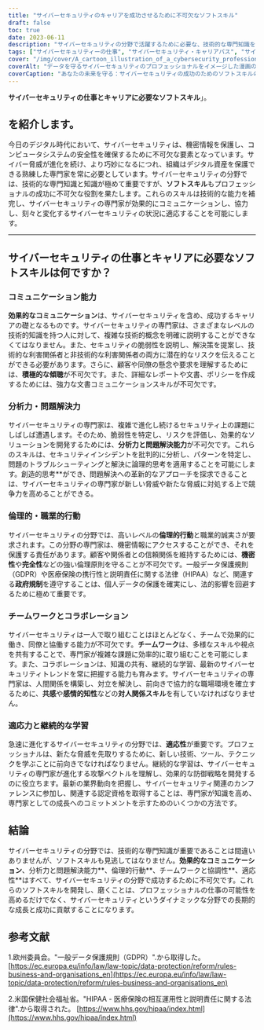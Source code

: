 ```yaml
---
title: "サイバーセキュリティのキャリアを成功させるために不可欠なソフトスキル"
draft: false
toc: true
date: 2023-06-11
description: "サイバーセキュリティの分野で活躍するために必要な、技術的な専門知識を補い、プロとして成功するための重要なソフトスキルを発見してください。"
tags: ["サイバーセキュリティーの仕事", "サイバーセキュリティ・キャリアパス", "サイバーセキュリティのソフトスキル", "サイバーセキュリティにおけるコミュニケーションスキル", "サイバーセキュリティーにおける問題解決", "サイバーセキュリティにおける倫理的行動", "サイバーセキュリティのチームワーク", "サイバーセキュリティにおける適応性", "サイバーセキュリティの継続的な学習", "サイバーセキュリティ業界動向", "サイバーセキュリティ認定資格", "サイバーセキュリティプロフェッショナル", "サイバーセキュリティのためのジョブスキル", "サイバーセキュリティジョブマーケット", "サイバーセキュリティのプロフェッショナルな成長", "サイバーセキュリティベストプラクティス", "サイバーセキュリティリスクアセスメント", "サイバーセキュリティ脅威分析", "サイバーセキュリティインシデントレスポンス", "サイバーセキュリティ政策立案", "サイバーセキュリティ意識", "サイバーセキュリティコンプライアンス", "サイバーセキュリティ規制", "サイバーセキュリティ データ保護", "サイバーセキュリティプロフェッショナル開発", "サイバーセキュリティ・ネットワーキング", "サイバーセキュリティカンファレンス", "サイバーセキュリティーの求人情報", "サイバーセキュリティのキャリアアップ", "サイバーセキュリティ業界の需要"]
cover: "/img/cover/A_cartoon_illustration_of_a_cybersecurity_professional_prot.png"
coverAlt: "データを守るサイバーセキュリティのプロフェッショナルをイメージした漫画のイラストです。"
coverCaption: "あなたの未来を守る：サイバーセキュリティの成功のためのソフトスキルの習得"
---
```


**サイバーセキュリティの仕事とキャリアに必要なソフトスキル**」。

## を紹介します。

今日のデジタル時代において、サイバーセキュリティは、機密情報を保護し、コンピュータシステムの安全性を確保するために不可欠な要素となっています。サイバー脅威が進化を続け、より巧妙になるにつれ、組織はデジタル資産を保護できる熟練した専門家を常に必要としています。サイバーセキュリティの分野では、技術的な専門知識と知識が極めて重要ですが、**ソフトスキル**もプロフェッショナルの成功に不可欠な役割を果たします。これらのスキルは技術的な能力を補完し、サイバーセキュリティの専門家が効果的にコミュニケーションし、協力し、刻々と変化するサイバーセキュリティの状況に適応することを可能にします。

______

## サイバーセキュリティの仕事とキャリアに必要なソフトスキルは何ですか？

### コミュニケーション能力

**効果的なコミュニケーション**は、サイバーセキュリティを含め、成功するキャリアの礎となるものです。サイバーセキュリティの専門家は、さまざまなレベルの技術的知識を持つ人に対して、複雑な技術的概念を明確に説明することができなくてはなりません。また、セキュリティの脆弱性を説明し、解決策を提案し、技術的な利害関係者と非技術的な利害関係者の両方に潜在的なリスクを伝えることができる必要があります。さらに、顧客や同僚の懸念や要求を理解するためには、**積極的な傾聴**が不可欠です。また、詳細なレポートや文書、ポリシーを作成するためには、強力な文書コミュニケーションスキルが不可欠です。

### 分析力・問題解決力

サイバーセキュリティの専門家は、複雑で進化し続けるセキュリティ上の課題にしばしば遭遇します。そのため、脆弱性を特定し、リスクを評価し、効果的なソリューションを開発するためには、**分析力と問題解決能力**が不可欠です。これらのスキルは、セキュリティインシデントを批判的に分析し、パターンを特定し、問題のトラブルシューティングと解決に論理的思考を適用することを可能にします。創造的思考**ができ、問題解決への革新的なアプローチを探求できることは、サイバーセキュリティの専門家が新しい脅威や新たな脅威に対処する上で競争力を高めることができる。

### 倫理的・職業的行動

サイバーセキュリティの分野では、高いレベルの**倫理的行動**と職業的誠実さが要求されます。この分野の専門家は、機密情報にアクセスすることができ、それを保護する責任があります。顧客や関係者との信頼関係を維持するためには、**機密性**や**完全性**などの強い倫理原則を守ることが不可欠です。一般データ保護規則（GDPR）や医療保険の携行性と説明責任に関する法律（HIPAA）など、関連する**政府規制**を遵守することは、個人データの保護を確実にし、法的影響を回避するために極めて重要です。

### チームワークとコラボレーション

サイバーセキュリティは一人で取り組むことはほとんどなく、チームで効果的に働き、同僚と協働する能力が不可欠です。**チームワーク**は、多様なスキルや視点を共有することで、専門家が複雑な課題に効率的に取り組むことを可能にします。また、コラボレーションは、知識の共有、継続的な学習、最新のサイバーセキュリティトレンドを常に把握する能力も育みます。サイバーセキュリティの専門家は、人間関係を構築し、対立を解決し、前向きで協力的な職場環境を確立するために、**共感**や**感情的知性**などの**対人関係スキル**を有していなければなりません。

### 適応力と継続的な学習

急速に進化するサイバーセキュリティの分野では、**適応性**が重要です。プロフェッショナルは、新たな脅威を先取りするために、新しい技術、ツール、テクニックを学ぶことに前向きでなければなりません。継続的な学習は、サイバーセキュリティの専門家が進化する攻撃ベクトルを理解し、効果的な防御戦略を開発するのに役立ちます。最新の業界動向を把握し、サイバーセキュリティ関連のカンファレンスに参加し、関連する認定資格を取得することは、専門家が知識を高め、専門家としての成長へのコミットメントを示すためのいくつかの方法です。

## 結論

サイバーセキュリティの分野では、技術的な専門知識が重要であることは間違いありませんが、ソフトスキルも見逃してはなりません。**効果的なコミュニケーション**、分析力と問題解決能力**、倫理的行動**、チームワークと協調性**、適応性**はすべて、サイバーセキュリティの分野で成功するために不可欠です。これらのソフトスキルを開発し、磨くことは、プロフェッショナルの仕事の可能性を高めるだけでなく、サイバーセキュリティというダイナミックな分野での長期的な成長と成功に貢献することになります。

## 参考文献

1.欧州委員会。"一般データ保護規則（GDPR）".から取得した。 [https://ec.europa.eu/info/law/law-topic/data-protection/reform/rules-business-and-organisations_en](https://ec.europa.eu/info/law/law-topic/data-protection/reform/rules-business-and-organisations_en)

2.米国保健社会福祉省。"HIPAA - 医療保険の相互運用性と説明責任に関する法律".から取得された。 [https://www.hhs.gov/hipaa/index.html](https://www.hhs.gov/hipaa/index.html)



